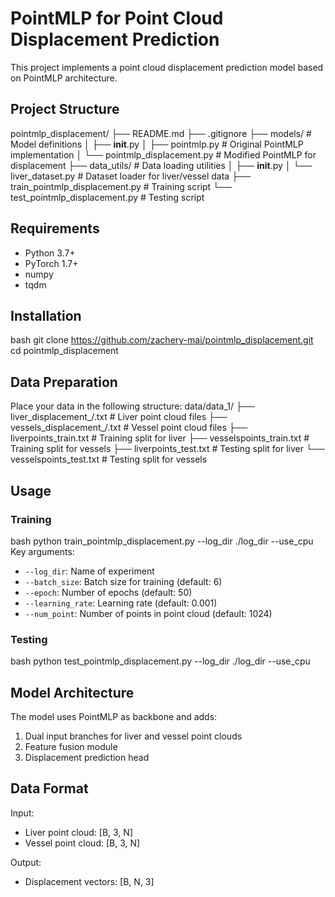 # PointMLP for Point Cloud Displacement Prediction

This project implements a point cloud displacement prediction model based on PointMLP architecture.

## Project Structure 
pointmlp_displacement/
├── README.md
├── .gitignore
├── models/ # Model definitions
│ ├── __init__.py
│ ├── pointmlp.py # Original PointMLP implementation
│ └── pointmlp_displacement.py # Modified PointMLP for displacement
├── data_utils/ # Data loading utilities
│ ├── __init__.py
│ └── liver_dataset.py # Dataset loader for liver/vessel data
├── train_pointmlp_displacement.py # Training script
└── test_pointmlp_displacement.py # Testing script

## Requirements

- Python 3.7+
- PyTorch 1.7+
- numpy
- tqdm

## Installation

bash
git clone https://github.com/zachery-mai/pointmlp_displacement.git
cd pointmlp_displacement

## Data Preparation

Place your data in the following structure:
data/data_1/
├── liver_displacement_/.txt # Liver point cloud files
├── vessels_displacement_/.txt # Vessel point cloud files
├── liverpoints_train.txt # Training split for liver
├── vesselspoints_train.txt # Training split for vessels
├── liverpoints_test.txt # Testing split for liver
└── vesselspoints_test.txt # Testing split for vessels

## Usage

### Training
bash
python train_pointmlp_displacement.py --log_dir ./log_dir --use_cpu
Key arguments:
- `--log_dir`: Name of experiment
- `--batch_size`: Batch size for training (default: 6)
- `--epoch`: Number of epochs (default: 50)
- `--learning_rate`: Learning rate (default: 0.001)
- `--num_point`: Number of points in point cloud (default: 1024)

### Testing
bash
python test_pointmlp_displacement.py --log_dir ./log_dir --use_cpu

## Model Architecture

The model uses PointMLP as backbone and adds:
1. Dual input branches for liver and vessel point clouds
2. Feature fusion module
3. Displacement prediction head

## Data Format

Input:
- Liver point cloud: [B, 3, N]
- Vessel point cloud: [B, 3, N]

Output:
- Displacement vectors: [B, N, 3]

